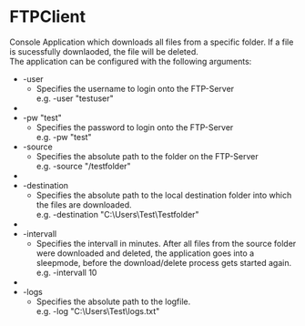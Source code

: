 # FTPClient
Console Application which downloads all files from a specific folder. If a file is sucessfully downlaoded, the file will be deleted.<br>
The application can be configured with the following arguments:
<ul>
    <li> -user
        <ul>
            <li>Specifies the username to login onto the FTP-Server
            <br>e.g. -user "testuser"
        </ul>
    <li>
    <li> -pw "test"
        <ul>
            <li>Specifies the password to login onto the FTP-Server
            <br>e.g. -pw "test"
        </ul>
    <li> -source 
        <ul>
            <li>Specifies the absolute path to the folder on the FTP-Server
            <br>e.g. -source "/testfolder"
        </ul>
    <li>
    <li> -destination
        <ul>
            <li>Specifies the absolute path to the local destination folder into which the files are downloaded.
            <br>e.g. -destination "C:\Users\Test\Testfolder"
        </ul>
    <li>
    <li> -intervall
        <ul>
            <li>Specifies the intervall in minutes. After all files from the source folder were downloaded and deleted, the application goes into a sleepmode, before the download/delete process gets started again.
            <br>e.g. -intervall 10
        </ul>
    <li>
    <li> -logs
        <ul>
            <li>Specifies the absolute path to the logfile.
            <br>e.g. -log "C:\Users\Test\logs.txt"
        </ul>
</ul>